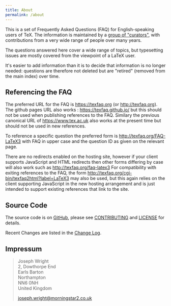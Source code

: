 ```yaml
---
title: About
permalink: /about
---
```


This is a set of Frequently Asked Questions (FAQ) for English-speaking users of
TeX. The information is maintained by a [group of
"curators"](https://github.com/texfaq), with contributions from a very wide
range of people over many years.

The questions answered here cover a wide range of topics, but typesetting
issues are mostly covered from the viewpoint of a LaTeX user.

It's easier to add information than it is to decide that information is no
longer needed: questions are therefore not deleted but are "retired" (removed
from the main index) over time.

## Referencing the FAQ

The preferred URL for the FAQ is <https://texfaq.org> (or <http://texfaq.org>).  
The github pages URL also works : <https://texfaq.github.io/> but this should not be used
when publishing references to the FAQ. Similary the previous canonical URL of <https://www.tex.ac.uk>
also works at the present time but should not be used in new references.

To reference a specific question the preferred form is
<http://texfaq.org/FAQ-LaTeX3>
with FAQ in upper case and the question ID as given on the relevant page.

There are no redirects enabled on the hosting site, however if your client supports JavaScript and HTML redirects then other forms differing by case will also work such as
<http://texfaq.org/faq-latex3>
For compatibility with exiting references to the FAQ, the form
<http://texfaq.org/cgi-bin/texfaq2html?label=LaTeX3>
may also be used, but this again relies on the client supporting JavaScript in the new hosting arrangement and is just intended to support existing references that link to the site.

<!--
Currently https:texfaq.org gives certificate error, and http:texfaq.org visibly redirects to github
Both these are temporary issues but the LaTeX3 examples above should change to https oce they work
-->

## Source Code

The source code is on [GitHub](https://github.com/texfaq/texfaq.github.io/),
please see [CONTRIBUTING](CONTRIBUTING) and [LICENSE](LICENSE) for details.

Recent Changes are listed in the [Change Log](CHANGELOG).

## Impressum

> Joseph Wright<br />
> 2, Dowthorpe End<br />
> Earls Barton<br />
> Northampton<br />
> NN6 0NH<br />
> United Kingdom
>
> joseph.wright@morningstar2.co.uk
